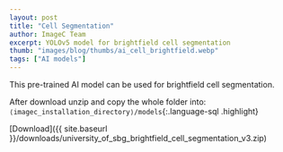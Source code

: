 ```yaml
---
layout: post
title: "Cell Segmentation"
author: ImageC Team
excerpt: YOLOv5 model for brightfield cell segmentation
thumb: "images/blog/thumbs/ai_cell_brightfield.webp"
tags: ["AI models"]
---
```


This pre-trained AI model can be used for brightfield cell segmentation.

After download unzip and copy the whole folder into: `⟨imagec_installation_directory⟩/models`{:.language-sql .highlight}

[Download]({{ site.baseurl }}/downloads/university_of_sbg_brightfield_cell_segmentation_v3.zip)

